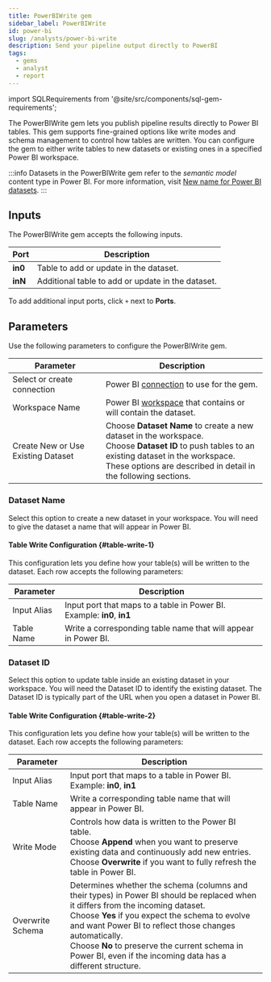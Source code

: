 ```yaml
---
title: PowerBIWrite gem
sidebar_label: PowerBIWrite
id: power-bi
slug: /analysts/power-bi-write
description: Send your pipeline output directly to PowerBI
tags:
  - gems
  - analyst
  - report
---
```


import SQLRequirements from '@site/src/components/sql-gem-requirements';

<SQLRequirements
  execution_engine="Prophecy Automate"
  sql_package_name=""
  sql_package_version=""
/>

The PowerBIWrite gem lets you publish pipeline results directly to Power BI tables. This gem supports fine-grained options like write modes and schema management to control how tables are written. You can configure the gem to either write tables to new datasets or existing ones in a specified Power BI workspace.

:::info
Datasets in the PowerBIWrite gem refer to the _semantic model_ content type in Power BI. For more information, visit [New name for Power BI datasets](https://learn.microsoft.com/en-us/power-bi/connect-data/service-datasets-rename).
:::

## Inputs

The PowerBIWrite gem accepts the following inputs.

| Port    | Description                                       |
| ------- | ------------------------------------------------- |
| **in0** | Table to add or update in the dataset.            |
| **inN** | Additional table to add or update in the dataset. |

To add additional input ports, click `+` next to **Ports**.

## Parameters

Use the following parameters to configure the PowerBIWrite gem.

| Parameter                          | Description                                                                                                                                                                                                                |
| ---------------------------------- | -------------------------------------------------------------------------------------------------------------------------------------------------------------------------------------------------------------------------- |
| Select or create connection        | Power BI [connection](/administration/fabrics/prophecy-fabrics/connections/power-bi) to use for the gem.                                                                                                                   |
| Workspace Name                     | Power BI [workspace](https://learn.microsoft.com/en-us/power-bi/collaborate-share/service-new-workspaces) that contains or will contain the dataset.                                                                       |
| Create New or Use Existing Dataset | Choose **Dataset Name** to create a new dataset in the workspace. <br/>Choose **Dataset ID** to push tables to an existing dataset in the workspace. <br/>These options are described in detail in the following sections. |

### Dataset Name

Select this option to create a new dataset in your workspace. You will need to give the dataset a name that will appear in Power BI.

#### Table Write Configuration {#table-write-1}

This configuration lets you define how your table(s) will be written to the dataset. Each row accepts the following parameters:

| Parameter   | Description                                                            |
| ----------- | ---------------------------------------------------------------------- |
| Input Alias | Input port that maps to a table in Power BI. Example: **in0**, **in1** |
| Table Name  | Write a corresponding table name that will appear in Power BI.         |

### Dataset ID

Select this option to update table inside an existing dataset in your workspace. You will need the Dataset ID to identify the existing dataset. The Dataset ID is typically part of the URL when you open a dataset in Power BI.

#### Table Write Configuration {#table-write-2}

This configuration lets you define how your table(s) will be written to the dataset. Each row accepts the following parameters:

| Parameter        | Description                                                                                                                                                                                                                                                                                                                                                            |
| ---------------- | ---------------------------------------------------------------------------------------------------------------------------------------------------------------------------------------------------------------------------------------------------------------------------------------------------------------------------------------------------------------------- |
| Input Alias      | Input port that maps to a table in Power BI. Example: **in0**, **in1**                                                                                                                                                                                                                                                                                                 |
| Table Name       | Write a corresponding table name that will appear in Power BI.                                                                                                                                                                                                                                                                                                         |
| Write Mode       | Controls how data is written to the Power BI table.<br/>Choose **Append** when you want to preserve existing data and continuously add new entries. <br/>Choose **Overwrite** if you want to fully refresh the table in Power BI.                                                                                                                                      |
| Overwrite Schema | Determines whether the schema (columns and their types) in Power BI should be replaced when it differs from the incoming dataset. <br/>Choose **Yes** if you expect the schema to evolve and want Power BI to reflect those changes automatically. <br/>Choose **No** to preserve the current schema in Power BI, even if the incoming data has a different structure. |

